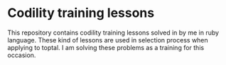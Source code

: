 Codility training lessons
==============

This repository contains codility training lessons solved in by me in ruby language.
These kind of lessons are used in selection process when applying to toptal.
I am solving these problems as a training for this occasion.
